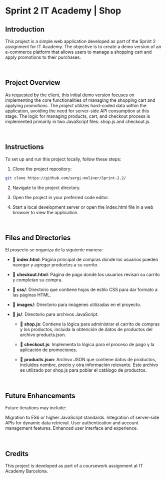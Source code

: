# Sprint 2 IT Academy | Shop

## Introduction

This project is a simple web application developed as part of the Sprint 2 assignment for IT Academy. The objective is to create a demo version of an e-commerce platform that allows users to manage a shopping cart and apply promotions to their purchases.

<br>

## Project Overview

As requested by the client, this initial demo version focuses on implementing the core functionalities of managing the shopping cart and applying promotions. The project utilizes hard-coded data within the application, avoiding the need for server-side API consumption at this stage. The logic for managing products, cart, and checkout process is implemented primarily in two JavaScript files: shop.js and checkout.js.

<br>

## Instructions

To set up and run this project locally, follow these steps:

1. Clone the project repository:

```bash
git clone https://github.com/sergi-moliner/Sprint-2.2/
```
2. Navigate to the project directory.

3. Open the project in your preferred code editor.

4. Start a local development server or open the index.html file in a web browser to view the application.
   
<br>

## Files and Directories

El proyecto se organiza de la siguiente manera:

- 📄 **index.html**: Página principal de compras donde los usuarios pueden navegar y agregar productos a su carrito.
  
- 📄 **checkout.html**: Página de pago donde los usuarios revisan su carrito y completan su compra.
  
- 📁 **css/**: Directorio que contiene hojas de estilo CSS para dar formato a las páginas HTML.
  
- 📁 **images/**: Directorio para imágenes utilizadas en el proyecto.
  
- 📁 **js/**: Directorio para archivos JavaScript.

    - 📄 **shop.js**: Contiene la lógica para administrar el carrito de compras y los productos, incluida la obtención de datos de productos del archivo products.json.
    
    - 📄 **checkout.js**: Implementa la lógica para el proceso de pago y la aplicación de promociones.
    
    - 📄 **products.json**: Archivo JSON que contiene datos de productos, incluidos nombre, precio y otra información relevante. Este archivo es utilizado por shop.js para poblar el catálogo de productos.


<br>

## Future Enhancements

Future iterations may include:

Migration to ES6 or higher JavaScript standards.
Integration of server-side APIs for dynamic data retrieval.
User authentication and account management features.
Enhanced user interface and experience.

<br>

## Credits

This project is developed as part of a coursework assignment at IT Academy Barcelona.
